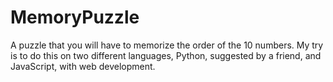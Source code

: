 # MemoryPuzzle
A puzzle that you will have to memorize the order of the 10 numbers. My try is to do this on two different languages, Python, suggested by a friend, and JavaScript, with web development.

